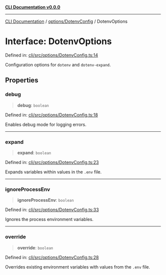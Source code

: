 [**CLI Documentation v0.0.0**](../../../README.md)

***

[CLI Documentation](../../../modules.md) / [options/DotenvConfig](../README.md) / DotenvOptions

# Interface: DotenvOptions

Defined in: [cli/src/options/DotenvConfig.ts:14](https://github.com/stonemjs/cli/blob/9e518a2b8256b5ebc9e0e69a80ac84eb1fb59bf9/src/options/DotenvConfig.ts#L14)

Configuration options for `dotenv` and `dotenv-expand`.

## Properties

### debug

> **debug**: `boolean`

Defined in: [cli/src/options/DotenvConfig.ts:18](https://github.com/stonemjs/cli/blob/9e518a2b8256b5ebc9e0e69a80ac84eb1fb59bf9/src/options/DotenvConfig.ts#L18)

Enables debug mode for logging errors.

***

### expand

> **expand**: `boolean`

Defined in: [cli/src/options/DotenvConfig.ts:23](https://github.com/stonemjs/cli/blob/9e518a2b8256b5ebc9e0e69a80ac84eb1fb59bf9/src/options/DotenvConfig.ts#L23)

Expands variables within values in the `.env` file.

***

### ignoreProcessEnv

> **ignoreProcessEnv**: `boolean`

Defined in: [cli/src/options/DotenvConfig.ts:33](https://github.com/stonemjs/cli/blob/9e518a2b8256b5ebc9e0e69a80ac84eb1fb59bf9/src/options/DotenvConfig.ts#L33)

Ignores the process environment variables.

***

### override

> **override**: `boolean`

Defined in: [cli/src/options/DotenvConfig.ts:28](https://github.com/stonemjs/cli/blob/9e518a2b8256b5ebc9e0e69a80ac84eb1fb59bf9/src/options/DotenvConfig.ts#L28)

Overrides existing environment variables with values from the `.env` file.
